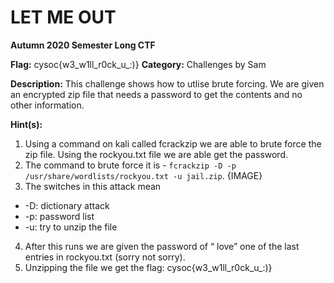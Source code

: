 # LET ME OUT
**Autumn 2020 Semester Long CTF**

**Flag:** cysoc{w3_w1ll_r0ck_u_:)}
**Category:** Challenges by Sam

**Description:** This challenge shows how to utlise brute forcing. We are given an encrypted zip file that needs a password to get the contents and no other information.

**Hint(s):** 

1. Using a command on kali called fcrackzip we are able to brute force the zip file. Using the rockyou.txt file we are able get the password.
2. The command to brute force it is - `fcrackzip -D -p /usr/share/wordlists/rockyou.txt -u jail.zip`. {IMAGE}
3. The switches in this attack mean 
- -D: dictionary attack
- -p: password list
- -u: try to unzip the file 
4. After this runs we are given the password of “ love” one of the last entries in rockyou.txt (sorry not sorry). 
5. Unzipping the file we get the flag: cysoc{w3_w1ll_r0ck_u_:)}
